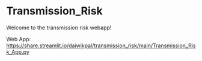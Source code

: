 # Transmission_Risk
Welcome to the transmission risk webapp!

Web App: 
https://share.streamlit.io/daiwikpal/transmission_risk/main/Transmission_Risk_App.py
